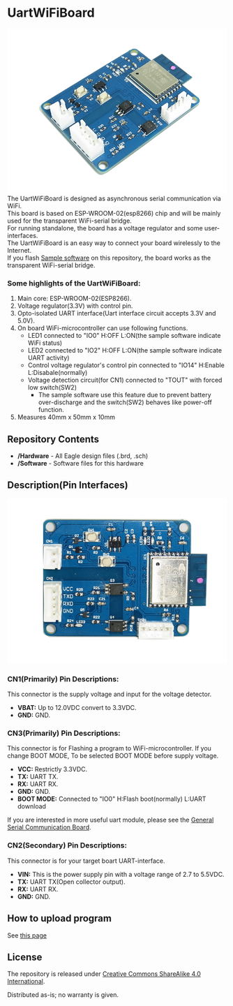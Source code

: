 UartWiFiBoard
=========

![UartWiFiBoard](mdContents/UartWifi_1.png)  
The UartWiFiBoard is designed as asynchronous serial communication via WiFi.  
This board is based on ESP-WROOM-02(esp8266) chip and will be mainly used for the transparent WiFi-serial bridge.  
For running standalone, the board has a voltage regulator and some user-interfaces.  
The UartWiFiBoard is an easy way to connect your board wirelessly to the Internet.  
If you flash [Sample software](Software/UartWiFiBridge) on this repository, the board works as the transparent WiFi-serial bridge.

### Some highlights of the UartWiFiBoard:
 1. Main core: ESP-WROOM-02(ESP8266).
 2. Voltage regulator(3.3V) with control pin.
 3. Opto-isolated UART interface(Uart interface circuit accepts 3.3V and 5.0V).
 4. On board WiFi-microcontroller can use following functions.
 	- LED1 connected to "IO0" H:OFF L:ON(the sample software indicate WiFi status)
 	- LED2 connected to "IO2" H:OFF L:ON(the sample software indicate UART activity)
 	- Control voltage regulator's control pin connected to "IO14" H:Enable L:Disabale(normally)
 	- Voltage detection circuit(for CN1) connected to "TOUT" with forced low switch(SW2)
		- The sample software use this feature due to prevent battery over-discharge and the switch(SW2) behaves like power-off function.
 5. Measures 40mm x 50mm x 10mm


Repository Contents
-------------------
* **/Hardware** - All Eagle design files (.brd, .sch)
* **/Software** - Software files for this hardware


Description(Pin Interfaces)
-------------------
![TopView](mdContents/UartWifi_2.png)

### CN1(Primarily) Pin Descriptions:
This connector is the supply voltage and input for the voltage detector.
- **VBAT:** Up to 12.0VDC convert to 3.3VDC.
- **GND:** GND.

### CN3(Primarily) Pin Descriptions:
This connector is for Flashing a program to WiFi-microcontroller.
If you change BOOT MODE, To be selected BOOT MODE before supply voltage.
- **VCC:** Restrictly 3.3VDC.
- **TX:** UART TX.
- **RX:** UART RX.
- **GND:** GND.
- **BOOT MODE:** Connected to "IO0" H:Flash boot(normally) L:UART download

If you are interested in more useful uart module, please see the [General Serial Communication Board](https://github.com/NaoNaoMe/General-Serial-Communication-Board).

### CN2(Secondary) Pin Descriptions:
This connector is for your target boart UART-interface.
- **VIN:** This is the power supply pin with a voltage range of 2.7 to 5.5VDC.
- **TX:** UART TX(Open collector output).
- **RX:** UART RX.
- **GND:** GND.


How to upload program
-------------------
See [this page](UploadProgram.md)


License
-------------------
The repository is released under [Creative Commons ShareAlike 4.0 International](https://creativecommons.org/licenses/by-sa/4.0/).

Distributed as-is; no warranty is given.
